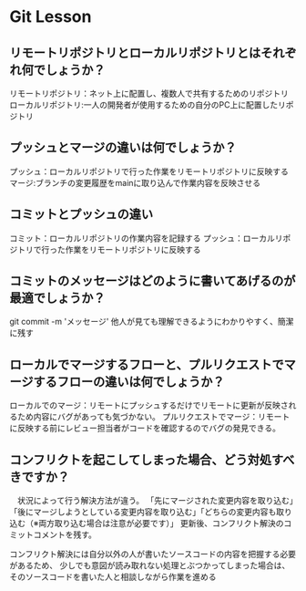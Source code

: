 # Git Lesson

## リモートリポジトリとローカルリポジトリとはそれぞれ何でしょうか？

リモートリポジトリ：ネット上に配置し、複数人で共有するためのリポジトリ
ローカルリポジトリ:一人の開発者が使用するための自分のPC上に配置したリポジトリ

## プッシュとマージの違いは何でしょうか？

プッシュ：ローカルリポジトリで行った作業をリモートリポジトリに反映する
マージ:ブランチの変更履歴をmainに取り込んで作業内容を反映させる

## コミットとプッシュの違い

コミット：ローカルリポジトリの作業内容を記録する
プッシュ：ローカルリポジトリで行った作業をリモートリポジトリに反映する

## コミットのメッセージはどのように書いてあげるのが最適でしょうか？

git commit -m 'メッセージ'
他人が見ても理解できるようにわかりやすく、簡潔に残す

## ローカルでマージするフローと、プルリクエストでマージするフローの違いは何でしょうか？

ローカルでのマージ：リモートにプッシュするだけでリモートに更新が反映されるため内容にバグがあっても気づかない。
プルリクエストでマージ：リモートに反映する前にレビュー担当者がコードを確認するのでバグの発見できる。

## コンフリクトを起こしてしまった場合、どう対処すべきですか？
　状況によって行う解決方法が違う。
「先にマージされた変更内容を取り込む」「後にマージしようとしている変更内容を取り込む」「どちらの変更内容も取り込む（※両方取り込む場合は注意が必要です）」
更新後、コンフリクト解決のコミットコメントを残す。

コンフリクト解決には自分以外の人が書いたソースコードの内容を把握する必要があるため、
少しでも意図が読み取れない処理とぶつかってしまった場合は、そのソースコードを書いた人と相談しながら作業を進める
